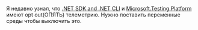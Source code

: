 ---
---
Я недавно узнал, что [.NET SDK and .NET CLI](https://learn.microsoft.com/en-us/dotnet/core/tools/telemetry#how-to-opt-out) и [Microsoft.Testing.Platform](https://learn.microsoft.com/en-us/dotnet/core/testing/unit-testing-platform-telemetry#disable-telemetry-reporting) имеют opt out(ОПЯТЬ) телеметрию. Нужно поставить переменные среды чтобы выключить это.
